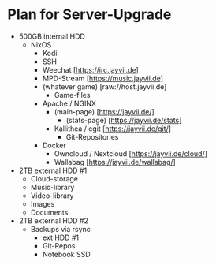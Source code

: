# Plan for Server-Upgrade

- 500GB internal HDD 
  - NixOS
    - Kodi
    - SSH
    - Weechat [https://irc.jayvii.de]
    - MPD-Stream [https://music.jayvii.de]
    - (whatever game) [raw://host.jayvii.de]
      - Game-files
    - Apache / NGINX
      - (main-page) [https://jayvii.de/]
        - (stats-page) [https://jayvii.de/stats]
      - Kallithea / cgit [https://jayvii.de/git/]
        - Git-Repositories
    - Docker
      - Owncloud / Nextcloud [https://jayvii.de/cloud/]
      - Wallabag [https://jayvii.de/wallabag/]
- 2TB external HDD #1
  - Cloud-storage
  - Music-library
  - Video-library
  - Images
  - Documents
- 2TB external HDD #2
  - Backups via rsync
    - ext HDD #1
    - Git-Repos
    - Notebook SSD

